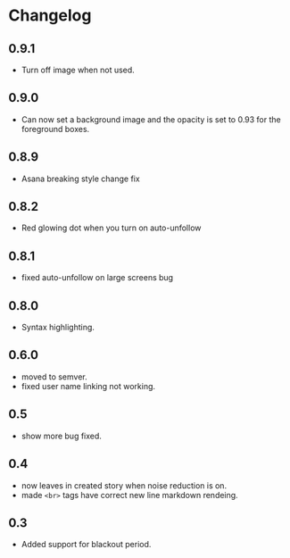 # Changelog

0.9.1
--
- Turn off image when not used.

0.9.0
--
- Can now set a background image and the opacity is set to 0.93 for the foreground boxes.

0.8.9
--
- Asana breaking style change fix 

0.8.2
-- 
- Red glowing dot when you turn on auto-unfollow

0.8.1
--
- fixed auto-unfollow on large screens bug

0.8.0
--
- Syntax highlighting.
 
0.6.0
--
- moved to semver.
- fixed user name linking not working.

0.5
--
- show more bug fixed.

0.4
--
- now leaves in created story when noise reduction is on.
- made `<br>` tags have correct new line markdown rendeing.

0.3
--
- Added support for blackout period.
